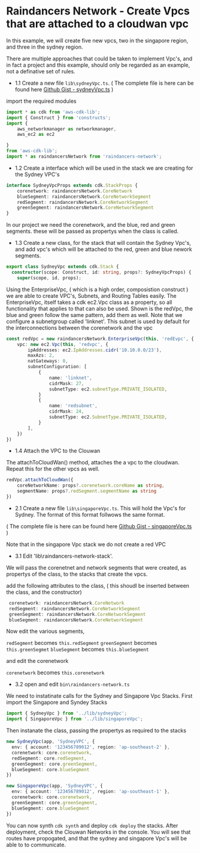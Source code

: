 # Raindancers Network - Create Vpcs that are attached to a cloudwan vpc

In this example, we will create five new vpcs, two in the singapore region, and three in the sydney region. 

<diagram>

There are multiple approaches that could be taken to implement Vpc's, and in fact a project and this example, should only be regarded as an example, not a definative set of rules.

* 1.1 Create a new file `lib\sydneyVpc.ts`.  ( The complete file is here can be found here  [Github Gist - sydneyVpc.ts](https://gist.github.com/mrpackethead/38280b71234ab31cc4b887d71c58e314) )

import the required modules

```typescript
import * as cdk from 'aws-cdk-lib';
import { Construct } from 'constructs';
import { 
	aws_networkmanager as networkmanager,
	aws_ec2 as ec2

}
from 'aws-cdk-lib';
import * as raindancersNetwork from 'raindancers-network';
```

* 1.2  Create a interface which will be used in the stack we are creating for the Sydney VPC's
```typescript
interface SydneyVpcProps extends cdk.StackProps {
	corenetwork: raindancersNetwork.CoreNetwork
	blueSegment: raindancersNetwork.CoreNetworkSegment
	redSegment: raindancersNetwork.CoreNetworkSegment
	greenSegment: raindancersNetwork.CoreNetworkSegment
}
```
In our project we need the corenetwork, and the blue, red and green segments.  these will be passed as propertys when the class is called.

* 1.3 Create a new class, for the stack that will contain the Sydney Vpc's, and add vpc's which will be attached to the red, green and blue nework segments.  

```typescript
export class SydneyVpc extends cdk.Stack {
  constructor(scope: Construct, id: string, props?: SydneyVpcProps) {
    super(scope, id, props);
```

Using the EnterpriseVpc, ( which is a high order, composistion construct ) we are able to create VPC's, Subnets, and Routing Tables easily.  The EnterpriseVpc, itself takes a cdk ec2.Vpc class as a property, so all functionality that applies to that can also be used.  Shown is the redVpc, the blue and green follow the same pattern, add them as well.   Note that we configure a subnetgroup called 'linknet'.  This subnet is used by default for the interconnections between the corenetwork and the vpc

```typescript
const redVpc = new raindancersNetwork.EnterpriseVpc(this, 'redEvpc', {
	vpc: new ec2.Vpc(this, 'redvpc', {
		ipAddresses: ec2.IpAddresses.cidr('10.10.0.0/23'),
		maxAzs: 2,
		natGateways: 0,
		subnetConfiguration: [
			{
				name: 'linknet',
				cidrMask: 27,
				subnetType: ec2.subnetType.PRIVATE_ISOLATED,
			}
			{
				name: 'redsubnet',
				cidrMask: 24,
				subnetType: ec2.SubnetType.PRIVATE_ISOLATED,
			}
		],
	})
})
```

* 1.4 Attach the VPC to the Clouwan

The attachToCloudWan() method, attaches the a vpc to the cloudwan.  Repeat this for the other vpcs as well.


```typescript
redVpc.attachToCloudWan({
	coreNetworkName: props?.corenetwork.coreName as string,
	segmentName: props?.redSegment.segmentName as string
})
```

* 2.1  Create a new file `lib\singaporeVpc.ts`.  This will hold the Vpc's for Sydney. The format of this format follwows the same format. 

 ( The complete file is here can be found here  [Github Gist - singaporeVpc.ts](https://gist.github.com/mrpackethead/97106f8860e66199c303b6e1e69aaa99) )

 Note that in the singapore Vpc stack we do not create a red VPC


 * 3.1  Edit 'lib\raindancers-network-stack'. 

 We will pass the corenetnet and network segments that were created, as propertys of the class, to the stacks that create the vpcs.

 add the following attributes to the class, ( this shoudl be inserted between the class, and the constructor)

 ```typescript
  corenetwork: raindancersNetwork.CoreNetwork
  redSegment: raindancersNetwork.CoreNetworkSegment
  greenSegment: raindancersNetwork.CoreNetworkSegment
  blueSegment: raindancersNetwork.CoreNetworkSegment
```

Now edit the various segments, 

`redSegment` becomes `this.redSegment` 
`greenSegment` becomes `this.greenSegmet`
`blueSegment` becomes `this.blueSegment`

and edit the corenetwork

`corenetwork` becomes `this.corenetwork`


* 3.2 open and edit `bin\raindancers-network.ts` 

We need to instatinate calls for the Sydney and Singapore Vpc Stacks. First import the Singapore and Syndey Stacks

```typescript
import { SydneyVpc } from '../lib/sydneyVpc';
import { SingaporeVpc } from '../lib/singaporeVpc';
```

Then instanate the class, passing the propertys as required to the stacks

```typescript
new SydneyVpc(app, 'SydneyVPC', {
  env: { account: '123456789012', region: 'ap-southeast-2' },
  corenetwork: core.corenetwork,
  redSegment: core.redSegment,
  greenSegment: core.greenSegment,
  blueSegment: core.blueSegment
})

new SingaporeVpc(app, 'SydneyVPC', {
  env: { account: '123456789012', region: 'ap-southeast-1' },
  corenetwork: core.corenetwork,
  greenSegment: core.greenSegment,
  blueSegment: core.blueSegment
})
```

You can now synth `cdk synth` and deploy `cdk deploy` the stacks.   After deployment, check the Clouwan Networks in the console. You will see that routes have propogated, and that the sydney and singapore Vpc's will be able to to communicate.


















  








